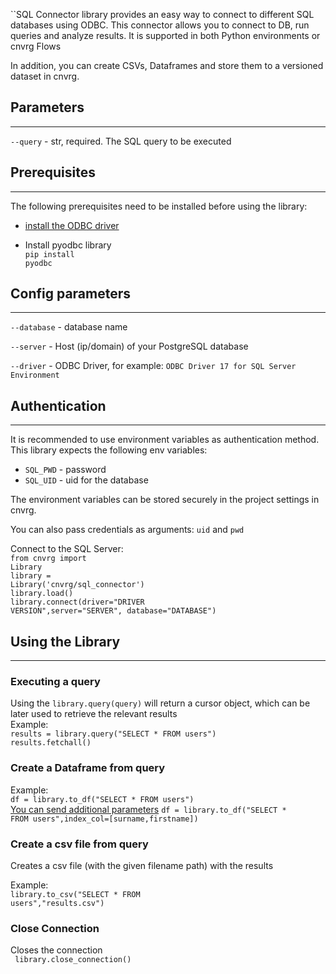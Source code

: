 ``SQL Connector library provides an easy way to connect to different SQL databases using ODBC. 
This connector allows you to connect to DB, run queries and analyze results. It is supported in both Python environments or cnvrg Flows

In addition, you can create CSVs, Dataframes and store them to a versioned dataset in cnvrg. 


## Parameters
---

```--query``` - str, required. The SQL query to be executed

## Prerequisites
---
The following prerequisites need to be installed before using the library:<br>
- [install the ODBC driver](https://docs.microsoft.com/en-us/sql/connect/odbc/linux-mac/installing-the-microsoft-odbc-driver-for-sql-server?view=sql-server-ver15)

- Install pyodbc library<br>
<code>pip install pyodbc</code>

## Config parameters
---

```--database``` - database name 

```--server``` - Host (ip/domain) of your PostgreSQL database

```--driver``` - ODBC Driver, for example: `ODBC Driver 17 for SQL Server Environment` 


## Authentication
---
It is recommended to use environment variables as authentication method. This library expects the following env variables:
* `SQL_PWD` - password
* `SQL_UID` - uid for the database

The environment variables can be stored securely in the project settings in cnvrg. 

You can also pass credentials as arguments: `uid` and `pwd`

Connect to the SQL Server:<br>
<code>from cnvrg import Library</code><br>
<code>library = Library('cnvrg/sql_connector')</code><br>
<code>library.load()</code><br>
<code>library.connect(driver="DRIVER VERSION",server="SERVER", database="DATABASE")</code><br>

## Using the Library
---

### Executing a query

Using the `library.query(query)` will return a cursor object, which can be later used to retrieve the relevant results<br>
Example:<br>
<code>results = library.query("SELECT * FROM users")</code>
<br><code>results.fetchall()<br></code>

### Create a Dataframe from query
Example:<br>
<code>df = library.to_df("SELECT * FROM users")</code>
<br>
[You can send additional parameters](https://pandas.pydata.org/pandas-docs/stable/reference/api/pandas.read_sql_query.html)
<code>df = library.to_df("SELECT * FROM users",index_col=[surname,firstname])</code><br>

### Create a csv file from query
Creates a csv file (with the given filename path) with the results

Example:<br>
<code>library.to_csv("SELECT * FROM users","results.csv")</code>

### Close Connection
Closes the connection
<br>
<code>
library.close_connection()
</code>